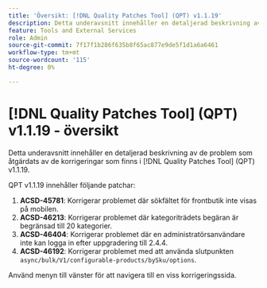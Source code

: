 ```yaml
---
title: 'Översikt: [!DNL Quality Patches Tool] (QPT) v1.1.19'
description: Detta underavsnitt innehåller en detaljerad beskrivning av de problem som åtgärdats av de korrigeringar som finns i  [!DNL Quality Patches Tool] (QPT) v1.1.19.
feature: Tools and External Services
role: Admin
source-git-commit: 7f17f1b286f635b8f65ac877e9de5f1d1a6a6461
workflow-type: tm+mt
source-wordcount: '115'
ht-degree: 0%

---
```


# [!DNL Quality Patches Tool] (QPT) v1.1.19 - översikt

Detta underavsnitt innehåller en detaljerad beskrivning av de problem som åtgärdats av de korrigeringar som finns i [!DNL Quality Patches Tool] (QPT) v1.1.19.

QPT v1.1.19 innehåller följande patchar:

1. **ACSD-45781**: Korrigerar problemet där sökfältet för frontbutik inte visas på mobilen.
1. **ACSD-46213**: Korrigerar problemet där kategoriträdets begäran är begränsad till 20 kategorier.
1. **ACSD-46404**: Korrigerar problemet där en administratörsanvändare inte kan logga in efter uppgradering till 2.4.4.
1. **ACSD-46192**: Korrigerar problemet med att använda slutpunkten `async/bulk/V1/configurable-products/bySku/options`.

Använd menyn till vänster för att navigera till en viss korrigeringssida.
